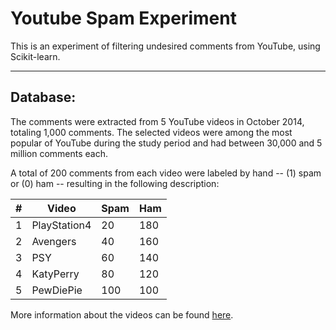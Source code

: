 Youtube Spam Experiment
======================
This is an experiment of filtering undesired comments from YouTube, using Scikit-learn.

----------
Database:
------------
The comments were extracted from 5 YouTube videos in October 2014, totaling 1,000 comments. The selected videos were among the most popular of YouTube during the study period and had between 30,000 and 5 million comments each.

A total of 200 comments from each video were labeled by hand -- (1) spam or (0) ham -- resulting in the following description:

\#| Video         | Spam | Ham
--| --------      | ---- | ---
1 | PlayStation4  | 20   | 180
2 | Avengers      | 40   | 160
3 | PSY           | 60   | 140
4 | KatyPerry     | 80   | 120
5 | PewDiePie     | 100  | 100

More information about the videos can be found [here][1].


[1]: https://github.com/tuliocasagrande/youtube-spam-experiment/blob/master/InfoVideos.md
